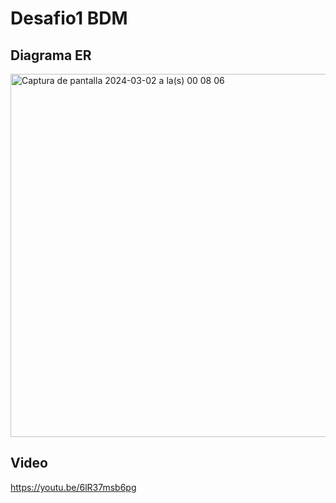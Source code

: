 # Desafio1 BDM

## Diagrama ER  
<img width="581" alt="Captura de pantalla 2024-03-02 a la(s) 00 08 06" src="https://github.com/Jaredromero1/Desafio1_BDM/assets/110072397/7290d6af-9177-4b64-adb0-a11dfb067e1f">  


## Video  
https://youtu.be/6lR37msb6pg  
